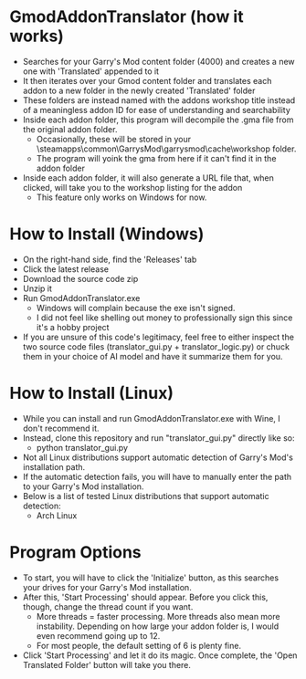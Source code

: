 # GmodAddonTranslator (how it works)
* Searches for your Garry's Mod content folder (4000) and creates a new one with 'Translated' appended to it
* It then iterates over your Gmod content folder and translates each addon to a new folder in the newly created 'Translated' folder
* These folders are instead named with the addons workshop title instead of a meaningless addon ID for ease of understanding and searchability
* Inside each addon folder, this program will decompile the .gma file from the original addon folder.
     - Occasionally, these will be stored in your \steamapps\common\GarrysMod\garrysmod\cache\workshop folder.
     - The program will yoink the gma from here if it can't find it in the addon folder
* Inside each addon folder, it will also generate a URL file that, when clicked, will take you to the workshop listing for the addon
     - This feature only works on Windows for now.

# How to Install (Windows)
* On the right-hand side, find the 'Releases' tab
* Click the latest release
* Download the source code zip
* Unzip it
* Run GmodAddonTranslator.exe
     - Windows will complain because the exe isn't signed.
     - I did not feel like shelling out money to professionally sign this since it's a hobby project
* If you are unsure of this code's legitimacy, feel free to either inspect the two source code files (translator_gui.py + translator_logic.py) or chuck them in your choice of AI model and have it summarize them for you. 

# How to Install (Linux)
* While you can install and run GmodAddonTranslator.exe with Wine, I don't recommend it.
* Instead, clone this repository and run "translator_gui.py" directly like so:
    - python translator_gui.py
* Not all Linux distributions support automatic detection of Garry's Mod's installation path.
* If the automatic detection fails, you will have to manually enter the path to your Garry's Mod installation.
* Below is a list of tested Linux distributions that support automatic detection:
    - Arch Linux

# Program Options
* To start, you will have to click the 'Initialize' button, as this searches your drives for your Garry's Mod installation.
* After this, 'Start Processing' should appear. Before you click this, though, change the thread count if you want.
     - More threads = faster processing. More threads also mean more instability. Depending on how large your addon folder is, I would even recommend going up to 12.
     - For most people, the default setting of 6 is plenty fine. 
* Click 'Start Processing' and let it do its magic. Once complete, the 'Open Translated Folder' button will take you there. 

